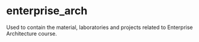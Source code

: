 # enterprise_arch
Used to contain the material, laboratories and projects related to Enterprise Architecture course.
